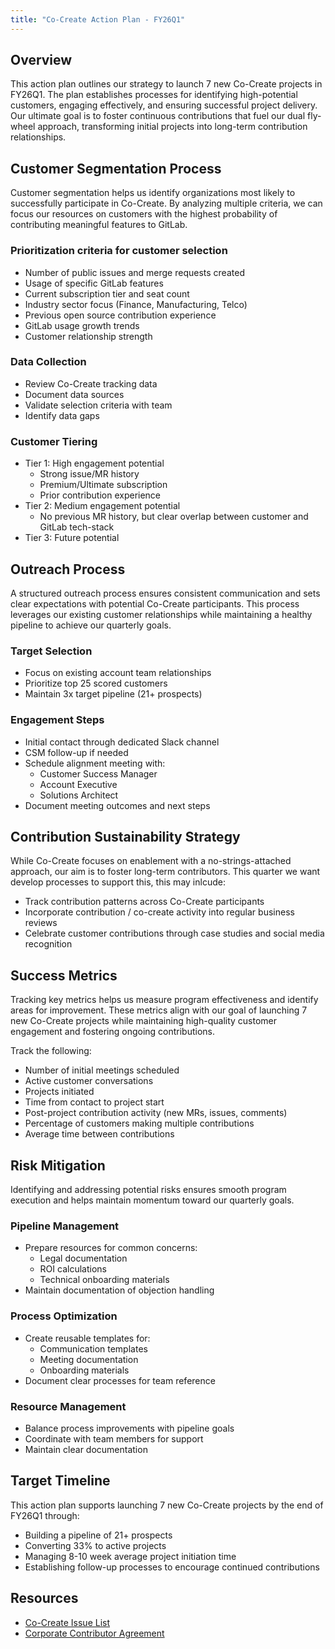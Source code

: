 ```yaml
---
title: "Co-Create Action Plan - FY26Q1"
---
```


## Overview

This action plan outlines our strategy to launch 7 new Co-Create projects in FY26Q1. The plan establishes processes for identifying high-potential customers, engaging effectively, and ensuring successful project delivery. Our ultimate goal is to foster continuous contributions that fuel our dual fly-wheel approach, transforming initial projects into long-term contribution relationships.

## Customer Segmentation Process

Customer segmentation helps us identify organizations most likely to successfully participate in Co-Create. By analyzing multiple criteria, we can focus our resources on customers with the highest probability of contributing meaningful features to GitLab.

### Prioritization criteria for customer selection

- Number of public issues and merge requests created
- Usage of specific GitLab features
- Current subscription tier and seat count
- Industry sector focus (Finance, Manufacturing, Telco)
- Previous open source contribution experience
- GitLab usage growth trends
- Customer relationship strength

### Data Collection

- Review Co-Create tracking data
- Document data sources
- Validate selection criteria with team
- Identify data gaps

### Customer Tiering

- Tier 1: High engagement potential
  - Strong issue/MR history
  - Premium/Ultimate subscription
  - Prior contribution experience
- Tier 2: Medium engagement potential
  - No previous MR history, but clear overlap between customer and GitLab tech-stack
- Tier 3: Future potential

## Outreach Process

A structured outreach process ensures consistent communication and sets clear expectations with potential Co-Create participants. This process leverages our existing customer relationships while maintaining a healthy pipeline to achieve our quarterly goals.

### Target Selection

- Focus on existing account team relationships
- Prioritize top 25 scored customers
- Maintain 3x target pipeline (21+ prospects)

### Engagement Steps

- Initial contact through dedicated Slack channel
- CSM follow-up if needed
- Schedule alignment meeting with:
  - Customer Success Manager
  - Account Executive
  - Solutions Architect
- Document meeting outcomes and next steps

## Contribution Sustainability Strategy

While Co-Create focuses on enablement with a no-strings-attached approach, our aim is to foster long-term contributors. This quarter we want develop processes to support this, this may inlcude:

- Track contribution patterns across Co-Create participants
- Incorporate contribution / co-create activity into regular business reviews
- Celebrate customer contributions through case studies and social media recognition

## Success Metrics

Tracking key metrics helps us measure program effectiveness and identify areas for improvement. These metrics align with our goal of launching 7 new Co-Create projects while maintaining high-quality customer engagement and fostering ongoing contributions.

Track the following:

- Number of initial meetings scheduled
- Active customer conversations
- Projects initiated
- Time from contact to project start
- Post-project contribution activity (new MRs, issues, comments)
- Percentage of customers making multiple contributions
- Average time between contributions

## Risk Mitigation

Identifying and addressing potential risks ensures smooth program execution and helps maintain momentum toward our quarterly goals.

### Pipeline Management

- Prepare resources for common concerns:
  - Legal documentation
  - ROI calculations
  - Technical onboarding materials
- Maintain documentation of objection handling

### Process Optimization

- Create reusable templates for:
  - Communication templates
  - Meeting documentation
  - Onboarding materials
- Document clear processes for team reference

### Resource Management

- Balance process improvements with pipeline goals
- Coordinate with team members for support
- Maintain clear documentation

## Target Timeline

This action plan supports launching 7 new Co-Create projects by the end of FY26Q1 through:

- Building a pipeline of 21+ prospects
- Converting 33% to active projects
- Managing 8-10 week average project initiation time
- Establishing follow-up processes to encourage continued contributions

## Resources

- [Co-Create Issue List](https://cocreate-issues-page-c6a9e4.gitlab.io/?label=co-create)
- [Corporate Contributor Agreement](https://docs.google.com/document/d/1JZ495wMxsnUPIzZoBvAVtvnfbWiMNS4VYC_S2Er4K0s/edit)
